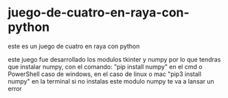 # juego-de-cuatro-en-raya-con-python
este es un juego de cuatro en raya con python 

este juego fue desarrollado los modulos tkinter y numpy
por lo que tendras que instalar numpy, con el comando: "pip install numpy" en el cmd o PowerShell caso de windows,
en el caso de linux o mac "pip3 install numpy" en la terminal
si no instalas este modulo numpy te va a lansar un error
